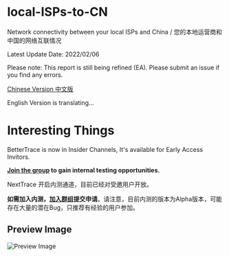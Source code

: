 # local-ISPs-to-CN
Network connectivity between your local ISPs and China / 您的本地运营商和中国的网络互联情况

Latest Update Date: 2022/02/06

Please note: This report is still being refined (EA). Please submit an issue if you find any errors.

[Chinese Version 中文版](https://github.com/sjlleo/local-ISPs-to-CN/blob/main/report_zh_CN.md)

English Version is translating...

# Interesting Things

BetterTrace is now in Insider Channels, It's available for Early Access Invitors.

**[Join the group](https://t.me/bettertrace) to gain internal testing opportunities.**

NextTrace 开启内测通道，目前已经对受邀用户开放。

**如需加入内测，[加入群组](https://t.me/nexttrace)提交申请**。请注意，目前内测的版本为Alpha版本，可能存在大量的潜在Bug，只推荐有经验的用户参加。

## Preview Image

![Preview Image](https://user-images.githubusercontent.com/13616352/164956694-8457a564-28fc-4bd1-8ca7-98e1675397d3.png)
